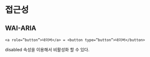 # 접근성

## WAI-ARIA
```
<a role=”button”>네이버</a> = <button type=”button”>네이버</button>
```
disabled 속성을 이용해서 비활성화 할 수 있다.

